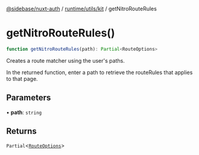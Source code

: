 [@sidebase/nuxt-auth](../../../../index.md) / [runtime/utils/kit](../index.md) / getNitroRouteRules

# getNitroRouteRules()

```ts
function getNitroRouteRules(path): Partial<RouteOptions>
```

Creates a route matcher using the user's paths.

In the returned function, enter a path to retrieve the routeRules that applies to that page.

## Parameters

• **path**: `string`

## Returns

`Partial`\<[`RouteOptions`](../../../types/interfaces/RouteOptions.md)\>
